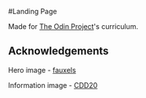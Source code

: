#Landing Page

Made for [The Odin Project](https://www.theodinproject.com)'s curriculum.

## Acknowledgements

Hero image - [fauxels](https://www.pexels.com/@fauxels)

Information image - [CDD20](https://pixabay.com/users/cdd20-1193381/)